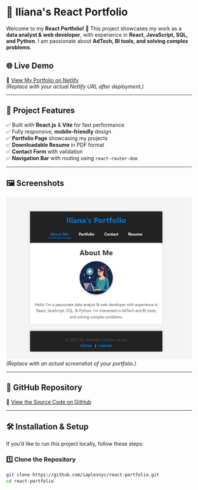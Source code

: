 # 🎨 Iliana's React Portfolio

Welcome to my **React Portfolio!** 🚀 This project showcases my work as a **data analyst & web developer**, with experience in **React, JavaScript, SQL, and Python**. I am passionate about **AdTech, BI tools, and solving complex problems**.

## 🌐 Live Demo
🔗 [View My Portfolio on Netlify](https://your-netlify-url.netlify.app)  
*(Replace with your actual Netlify URL after deployment.)*

---

## 📂 Project Features
✅ Built with **React.js** & **Vite** for fast performance  
✅ Fully responsive, **mobile-friendly** design  
✅ **Portfolio Page** showcasing my projects  
✅ **Downloadable Resume** in PDF format  
✅ **Contact Form** with validation  
✅ **Navigation Bar** with routing using `react-router-dom`  

---

## 🖼️ Screenshots
![Portfolio Preview](./public/images/portfolio-preview.jpg)  
*(Replace with an actual screenshot of your portfolio.)*

---

## 📂 GitHub Repository
🔗 [View the Source Code on GitHub](https://github.com/iaplesnyc/react-portfolio)

---

## 🛠️ Installation & Setup
If you’d like to run this project locally, follow these steps:

### **1️⃣ Clone the Repository**
```sh
git clone https://github.com/iaplesnyc/react-portfolio.git
cd react-portfolio
